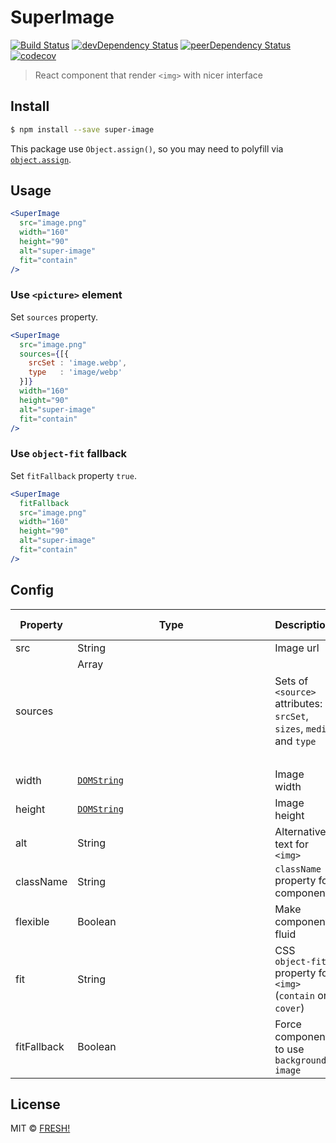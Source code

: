 # SuperImage

[![Build Status](https://travis-ci.org/openfresh/super-image.svg?branch=master)](https://travis-ci.org/openfresh/super-image)
[![devDependency Status](https://david-dm.org/openfresh/super-image/dev-status.svg)](https://david-dm.org/openfresh/super-image?type=dev)
[![peerDependency Status](https://david-dm.org/openfresh/super-image/peer-status.svg)](https://david-dm.org/openfresh/super-image?type=peer)
[![codecov](https://codecov.io/gh/openfresh/super-image/branch/master/graph/badge.svg)](https://codecov.io/gh/openfresh/super-image)

> React component that render `<img>` with nicer interface

## Install

```bash
$ npm install --save super-image
```

This package use `Object.assign()`, so you may need to polyfill via [`object.assign`](https://github.com/ljharb/object.assign).

## Usage

```jsx
<SuperImage
  src="image.png"
  width="160"
  height="90"
  alt="super-image"
  fit="contain"
/>
```

### Use `<picture>` element

Set `sources` property.

```jsx
<SuperImage
  src="image.png"
  sources={[{
    srcSet : 'image.webp',
    type   : 'image/webp'
  }]}
  width="160"
  height="90"
  alt="super-image"
  fit="contain"
/>
```

### Use `object-fit` fallback

Set `fitFallback` property `true`.

```jsx
<SuperImage
  fitFallback
  src="image.png"
  width="160"
  height="90"
  alt="super-image"
  fit="contain"
/>
```

## Config

| Property | Type | Description | Default value | Required |
|----------|------|-------------|---------------|----------|
| src | String | Image url | - | Yes |
| sources | Array<Object> | Sets of `<source>` attributes: `srcSet`, `sizes`, `media` and `type` | `[]` | No |
| width | [`DOMString`](https://heycam.github.io/webidl/#idl-DOMString) | Image width | - | No |
| height | [`DOMString`](https://heycam.github.io/webidl/#idl-DOMString) | Image height | - | No |
| alt | String | Alternative text for `<img>` | `""` | No |
| className | String | `className` property for component | `""` | No |
| flexible | Boolean | Make component fluid | `false` | No |
| fit | String | CSS `object-fit` property for `<img>` (`contain` or `cover`) | - | No |
| fitFallback | Boolean | Force component to use `background-image` | `false` | No |

## License

MIT © [FRESH!](https://github.com/openfresh)
